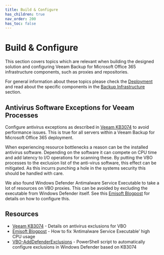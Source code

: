 ```yaml
---
title: Build & Configure
has_children: true
nav_order: 200
has_toc: false
---
```


# Build & Configure

This section covers topics which are relevant when building the designed solution and configuring
Veeam Backup for Microsoft Office 365 infrastructure components, such as proxies and repositories.

For general information about these topics please check the
[Deployment](https://helpcenter.veeam.com/docs/vbo365/guide/vbo_deployment.html) and read about the
specific components in the
[Backup Infrastructure](https://helpcenter.veeam.com/docs/vbo365/guide/backup_infrastructure.html)
section.

## Antivirus Software Exceptions for Veeam Processes

Configure antivirus exceptions as described in [Veeam KB3074] to avoid performance issues. This is
true for all servers within a Veeam Backup for Microsoft Office 365 deployment.

When experiencing resource bottlenecks a reason can be the installed antivirus software. Depending
on the software it can compete on CPU time and add latency to I/O operations for scanning these.
By putting the VBO processes to the exclusion list of the anti-virus software, this effect can be
mitigated. As this incurrs punching a hole in the systems security this should be handled with care.

We also found Windows Defender Antimalware Service Executable to take a lot of resources on VBO
proxies. This can be avoided by excluding the executable from Windows Defender itself. See this
[Emisoft Blogpost] for details on how to configure this.

## Resources

- [Veeam KB3074] - Details on antivirus exclusions for VBO
- [Emisoft Blogpost] - How to fix ‘Antimalware Service Executable’ high CPU usage
- [VBO-AddDefenderExclusions] - PowerShell script to automatically configure exclusions in Windows
  Defender based on KB3074

[veeam kb3074]: https://www.veeam.com/kb3074
[emisoft blogpost]: https://blog.emsisoft.com/en/28620/antimalware-service-executable/
[VBO-AddDefenderExclusions]: https://github.com/VeeamHub/powershell/tree/master/VBO-AddDefenderExclusions
